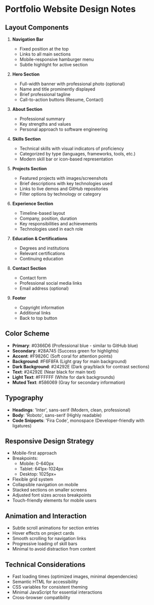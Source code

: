 # Portfolio Website Design Notes

## Layout Components
1. **Navigation Bar**
   - Fixed position at the top
   - Links to all main sections
   - Mobile-responsive hamburger menu
   - Subtle highlight for active section

2. **Hero Section**
   - Full-width banner with professional photo (optional)
   - Name and title prominently displayed
   - Brief professional tagline
   - Call-to-action buttons (Resume, Contact)

3. **About Section**
   - Professional summary
   - Key strengths and values
   - Personal approach to software engineering

4. **Skills Section**
   - Technical skills with visual indicators of proficiency
   - Categorized by type (languages, frameworks, tools, etc.)
   - Modern skill bar or icon-based representation

5. **Projects Section**
   - Featured projects with images/screenshots
   - Brief descriptions with key technologies used
   - Links to live demos and GitHub repositories
   - Filter options by technology or category

6. **Experience Section**
   - Timeline-based layout
   - Company, position, duration
   - Key responsibilities and achievements
   - Technologies used in each role

7. **Education & Certifications**
   - Degrees and institutions
   - Relevant certifications
   - Continuing education

8. **Contact Section**
   - Contact form
   - Professional social media links
   - Email address (optional)

9. **Footer**
   - Copyright information
   - Additional links
   - Back to top button

## Color Scheme
- **Primary**: #0366D6 (Professional blue - similar to GitHub blue)
- **Secondary**: #28A745 (Success green for highlights)
- **Accent**: #F9826C (Soft coral for attention points)
- **Background**: #F6F8FA (Light gray for main background)
- **Dark Background**: #24292E (Dark gray/black for contrast sections)
- **Text**: #24292E (Near black for main text)
- **Light Text**: #FFFFFF (White for dark backgrounds)
- **Muted Text**: #586069 (Gray for secondary information)

## Typography
- **Headings**: 'Inter', sans-serif (Modern, clean, professional)
- **Body**: 'Roboto', sans-serif (Highly readable)
- **Code Snippets**: 'Fira Code', monospace (Developer-friendly with ligatures)

## Responsive Design Strategy
- Mobile-first approach
- Breakpoints:
  - Mobile: 0-640px
  - Tablet: 641px-1024px
  - Desktop: 1025px+
- Flexible grid system
- Collapsible navigation on mobile
- Stacked sections on smaller screens
- Adjusted font sizes across breakpoints
- Touch-friendly elements for mobile users

## Animation and Interaction
- Subtle scroll animations for section entries
- Hover effects on project cards
- Smooth scrolling for navigation links
- Progressive loading of skill bars
- Minimal to avoid distraction from content

## Technical Considerations
- Fast loading times (optimized images, minimal dependencies)
- Semantic HTML for accessibility
- CSS variables for consistent theming
- Minimal JavaScript for essential interactions
- Cross-browser compatibility
